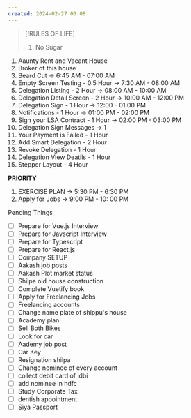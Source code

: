 ```yaml
---
created: 2024-02-27 00:08
---
```


> [!RULES OF LIFE]
>
> 1. No Sugar
> 


1. Aaunty Rent and Vacant House 
2. Broker of this house
4. Beard Cut -> 6:45 AM - 07:00 AM
5. Empty Screen Testing - 0.5 Hour -> 7:30 AM - 08:00 AM
6. Delegation Listing - 2 Hour -> 08:00 AM - 10:00 AM
7. Delegation Detail Screen - 2 Hour -> 10:00 AM - 12:00 PM
8. Delegation Sign - 1 Hour -> 12:00 - 01:00 PM
9. Notifications - 1 Hour -> 01:00 PM - 02:00 PM
10. Sign your LSA Contract - 1 Hour -> 02:00 PM - 03:00 PM
11. Delegation Sign Messages -> 1 
12. Your Payment is Failed - 1 Hour
13. Add Smart Delegation - 2 Hour
14. Revoke Delegation - 1 Hour
15. Delegation View Deatils - 1 Hour
16. Stepper Layout - 4 Hour

**PRIORITY**

1. EXERCISE PLAN -> 5:30 PM - 6:30 PM
2. Apply for Jobs -> 9:00 PM - 10: 00 PM

Pending Things

- [ ] Prepare for Vue.js Interview
- [ ] Prepare for Javscript Interview
- [ ] Prepare for Typescript
- [ ] Prepare for React.js
- [ ] Company SETUP
- [ ] Aakash job posts
- [ ] Aakash Plot market status
- [ ] Shilpa old house construction
- [ ] Complete Vuetify book
- [ ] Apply for Freelancing Jobs
- [ ] Freelancing accounts
- [ ] Change name plate of shippu's house 
- [ ] Academy plan 
- [ ] Sell Both Bikes
- [ ] Look for car
- [ ] Aademy job post
- [ ] Car Key 
- [ ] Resignation shilpa
- [ ] Change nominee of every account
- [ ] collect debit card of idbi
- [ ] add nominee in hdfc 
- [ ] Study Corporate Tax
- [ ] dentish appointment
- [ ] Siya Passport